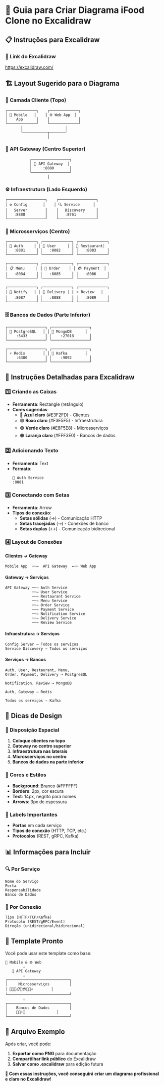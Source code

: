 # 🎨 Guia para Criar Diagrama iFood Clone no Excalidraw

## 📋 **Instruções para Excalidraw**

### 🔗 **Link do Excalidraw**
<https://excalidraw.com/>

## 🏗️ **Layout Sugerido para o Diagrama**

### 📱 **Camada Cliente (Topo)**
```
┌─────────────┐    ┌─────────────┐
│ 📱 Mobile   │    │ 🌐 Web App  │
│    App      │    │             │
└─────────────┘    └─────────────┘
       │                   │
       └───────────┬───────┘
                   │
```

### 🚪 **API Gateway (Centro Superior)**
```
           ┌─────────────────┐
           │ 🚪 API Gateway  │
           │     :8080       │
           └─────────────────┘
                   │
```

### ⚙️ **Infraestrutura (Lado Esquerdo)**
```
┌─────────────────┐    ┌─────────────────┐
│ ⚙️ Config       │    │ 🔍 Service      │
│   Server        │    │   Discovery     │
│   :8888         │    │   :8761         │
└─────────────────┘    └─────────────────┘
```

### 🔐 **Microsserviços (Centro)**
```
┌─────────────┐ ┌─────────────┐ ┌─────────────┐
│ 🔐 Auth     │ │ 👤 User     │ │ 🏪 Restaurant│
│   :8081     │ │   :8082     │ │   :8083     │
└─────────────┘ └─────────────┘ └─────────────┘

┌─────────────┐ ┌─────────────┐ ┌─────────────┐
│ 📋 Menu     │ │ 🛒 Order    │ │ 💳 Payment  │
│   :8084     │ │   :8085     │ │   :8086     │
└─────────────┘ └─────────────┘ └─────────────┘

┌─────────────┐ ┌─────────────┐ ┌─────────────┐
│ 📢 Notify   │ │ 🚚 Delivery │ │ ⭐ Review   │
│   :8087     │ │   :8088     │ │   :8089     │
└─────────────┘ └─────────────┘ └─────────────┘
```

### 🗄️ **Bancos de Dados (Parte Inferior)**
```
┌─────────────────┐ ┌─────────────────┐
│ 🐘 PostgreSQL   │ │ 🍃 MongoDB      │
│    :5433        │ │    :27018       │
└─────────────────┘ └─────────────────┘

┌─────────────────┐ ┌─────────────────┐
│ ⚡ Redis        │ │ 📨 Kafka        │
│    :6380        │ │    :9092        │
└─────────────────┘ └─────────────────┘
```

## 🎨 **Instruções Detalhadas para Excalidraw**

### 1️⃣ **Criando as Caixas**
- **Ferramenta**: Rectangle (retângulo)
- **Cores sugeridas**:
  - 🔵 **Azul claro** (#E3F2FD) - Clientes
  - 🟣 **Roxo claro** (#F3E5F5) - Infraestrutura
  - 🟢 **Verde claro** (#E8F5E8) - Microsserviços
  - 🟠 **Laranja claro** (#FFF3E0) - Bancos de dados

### 2️⃣ **Adicionando Texto**
- **Ferramenta**: Text
- **Formato**: 
  ```
  🔐 Auth Service
  :8081
  ```

### 3️⃣ **Conectando com Setas**
- **Ferramenta**: Arrow
- **Tipos de conexão**:
  - **Setas sólidas** (→) - Comunicação HTTP
  - **Setas tracejadas** (⇢) - Conexões de banco
  - **Setas duplas** (↔) - Comunicação bidirecional

### 4️⃣ **Layout de Conexões**

#### **Clientes → Gateway**
```
Mobile App  ──→  API Gateway  ←── Web App
```

#### **Gateway → Serviços**
```
API Gateway ──→ Auth Service
            ──→ User Service  
            ──→ Restaurant Service
            ──→ Menu Service
            ──→ Order Service
            ──→ Payment Service
            ──→ Notification Service
            ──→ Delivery Service
            ──→ Review Service
```

#### **Infraestrutura → Serviços**
```
Config Server ⇢ Todos os serviços
Service Discovery ⇢ Todos os serviços
```

#### **Serviços → Bancos**
```
Auth, User, Restaurant, Menu,
Order, Payment, Delivery ⇢ PostgreSQL

Notification, Review ⇢ MongoDB

Auth, Gateway ⇢ Redis

Todos os serviços ⇢ Kafka
```

## 🎯 **Dicas de Design**

### 📐 **Disposição Espacial**
1. **Coloque clientes no topo**
2. **Gateway no centro superior**
3. **Infraestrutura nas laterais**
4. **Microsserviços no centro**
5. **Bancos de dados na parte inferior**

### 🎨 **Cores e Estilos**
- **Background**: Branco (#FFFFFF)
- **Borders**: 2px, cor escura
- **Text**: 14px, negrito para nomes
- **Arrows**: 3px de espessura

### 📝 **Labels Importantes**
- **Portas** em cada serviço
- **Tipos de conexão** (HTTP, TCP, etc.)
- **Protocolos** (REST, gRPC, Kafka)

## 📊 **Informações para Incluir**

### 🔍 **Por Serviço**
```
Nome do Serviço
Porta
Responsabilidade
Banco de Dados
```

### 🔗 **Por Conexão**
```
Tipo (HTTP/TCP/Kafka)
Protocolo (REST/gRPC/Event)
Direção (unidirecional/bidirecional)
```

## 🚀 **Template Pronto**

Você pode usar este template como base:

```
📱 Mobile & 🌐 Web
        ↓
   🚪 API Gateway
        ↓
┌────────────────────────────┐
│     Microsserviços         │
│ 🔐🧑🏪📋🛒💳📢🚚⭐        │
└────────────────────────────┘
        ↓
┌────────────────────────────┐
│    Bancos de Dados         │
│    🐘🍃⚡📨              │
└────────────────────────────┘
```

## 🎁 **Arquivo Exemplo**

Após criar, você pode:
1. **Exportar como PNG** para documentação
2. **Compartilhar link público** do Excalidraw
3. **Salvar como .excalidraw** para edição futura

**🎯 Com essas instruções, você conseguirá criar um diagrama profissional e claro no Excalidraw!**